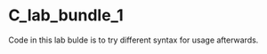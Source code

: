 C_lab_bundle_1
==============

Code in this lab bulde is to try different syntax for usage afterwards.
